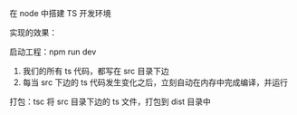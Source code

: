 在 node 中搭建 TS 开发环境

实现的效果：

启动工程：npm run dev
1. 我们的所有 ts 代码，都写在 src 目录下边
2. 每当 src 下边的 ts 代码发生变化之后，立刻自动在内存中完成编译，并运行

打包：tsc
将 src 目录下边的 ts 文件，打包到 dist 目录中
